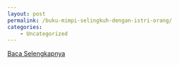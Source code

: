 ```yaml
---
layout: post
permalink: /buku-mimpi-selingkuh-dengan-istri-orang/
categories:
    - Uncategorized
---
```


[Baca Selengkapnya](/07)